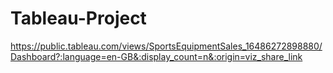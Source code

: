# Tableau-Project
https://public.tableau.com/views/SportsEquipmentSales_16486272898880/Dashboard?:language=en-GB&:display_count=n&:origin=viz_share_link
